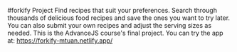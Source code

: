 #forkify Project
Find recipes that suit your preferences.
Search through thousands of delicious food recipes and save the ones you want to try later.
You can also submit your own recipes and adjust the serving sizes as needed.
This is the AdvanceJS course's final project.
You can try the app at: https://forkify-mtuan.netlify.app/
